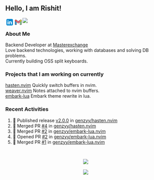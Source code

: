 ## Hello, I am Rishit!


<a href="https://www.linkedin.com/in/rishit-pandey/" target="_blank">
    <img align="left" src="./assets/linkedin.svg" width="27"/>
</a> 


<a href="mailto:rishpandey8097@gmail.com" target="_blank">
    <img align="left" src="./assets/email.svg" width="27" />
</a>

<a href="https://drive.google.com/file/d/1qCkZMKmikRYXOyqVC-taDFac7ZNDlGWe/view?usp=sharing" target="_blank">
    <img align="left" src="https://img.icons8.com/parakeet/48/resume.png" width="23"/>
</a>

<br />

### About Me

Backend Developer at [Masterexchange](https://www.masterexchange.com/?lng=en)<br />
Love backend technologies, working with databases and solving DB problems. <br />
Currently building OSS split keyboards.

### Projects that I am working on currently

[hasten.nvim](https://github.com/genzyy/hasten.nvim) Quickly switch buffers in nvim.<br />
[weaver.nvim](https://github.com/genzyy/weaver.nvim) Notes attached to nvim buffers.<br />
[embark-lua](https://github.com/genzyy/embark-lua.nvim) Embark theme rewrite in lua.<br />

### Recent Activities 

<!--START_SECTION:activity-->
1. 🚀 Published release [v2.0.0](https://github.com/genzyy/hasten.nvim/releases/tag/v2.0.0) in [genzyy/hasten.nvim](https://github.com/genzyy/hasten.nvim)
2. 🎉 Merged PR [#4](https://github.com/genzyy/hasten.nvim/pull/4) in [genzyy/hasten.nvim](https://github.com/genzyy/hasten.nvim)
3. 🎉 Merged PR [#2](https://github.com/genzyy/embark-lua.nvim/pull/2) in [genzyy/embark-lua.nvim](https://github.com/genzyy/embark-lua.nvim)
4. 💪 Opened PR [#2](https://github.com/genzyy/embark-lua.nvim/pull/2) in [genzyy/embark-lua.nvim](https://github.com/genzyy/embark-lua.nvim)
5. 🎉 Merged PR [#1](https://github.com/genzyy/embark-lua.nvim/pull/1) in [genzyy/embark-lua.nvim](https://github.com/genzyy/embark-lua.nvim)
<!--END_SECTION:activity-->
<br />

<p align="center">
  <img src="https://github-readme-stats.vercel.app/api?username=genzyy&show_icons=true&theme=radical&count_private=true&line_height=27">
</p>

<div align=center>
<img src="https://komarev.com/ghpvc/?username=genzyy&color=ff69b4&style=for-the-badge&label=visits" size="1" />
</div>